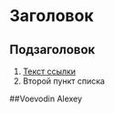 # Заголовок

## Подзаголовок

1. [Текст ссылки](цель_ссылки)
1. Второй пункт списка

##Voevodin Alexey